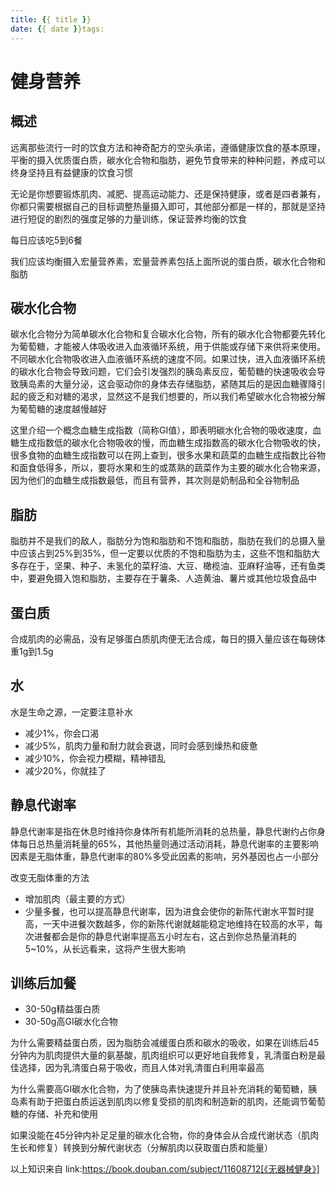 ```yaml
---
title: {{ title }}
date: {{ date }}tags:
---
```

# 健身营养


## 概述

远离那些流行一时的饮食方法和神奇配方的空头承诺，遵循健康饮食的基本原理，平衡的摄入优质蛋白质，碳水化合物和脂肪，避免节食带来的种种问题，养成可以终身坚持且有益健康的饮食习惯

无论是你想要锻炼肌肉、减肥、提高运动能力、还是保持健康，或者是四者兼有，你都只需要根据自己的目标调整热量摄入即可，其他部分都是一样的，那就是坚持进行短促的剧烈的强度足够的力量训练，保证营养均衡的饮食

每日应该吃5到6餐

我们应该均衡摄入宏量营养素，宏量营养素包括上面所说的蛋白质，碳水化合物和脂肪

## 碳水化合物

碳水化合物分为简单碳水化合物和复合碳水化合物，所有的碳水化合物都要先转化为葡萄糖，才能被人体吸收进入血液循环系统，用于供能或存储下来供将来使用。不同碳水化合物吸收进入血液循环系统的速度不同。如果过快，进入血液循环系统的碳水化合物会导致问题，它们会引发强烈的胰岛素反应，葡萄糖的快速吸收会导致胰岛素的大量分泌，这会驱动你的身体去存储脂肪，紧随其后的是因血糖骤降引起的疲乏和对糖的渴求，显然这不是我们想要的，所以我们希望碳水化合物被分解为葡萄糖的速度越慢越好

这里介绍一个概念血糖生成指数（简称GI值），即表明碳水化合物的吸收速度，血糖生成指数低的碳水化合物吸收的慢，而血糖生成指数高的碳水化合物吸收的快，很多食物的血糖生成指数可以在网上查到，很多水果和蔬菜的血糖生成指数比谷物和面食低得多，所以，要将水果和生的或蒸熟的蔬菜作为主要的碳水化合物来源，因为他们的血糖生成指数最低，而且有营养，其次则是奶制品和全谷物制品

## 脂肪

脂肪并不是我们的敌人，脂肪分为饱和脂肪和不饱和脂肪，脂肪在我们的总摄入量中应该占到25%到35%，但一定要以优质的不饱和脂肪为主，这些不饱和脂肪大多存在于，坚果、种子、未氢化的菜籽油、大豆、橄榄油、亚麻籽油等，还有鱼类中，要避免摄入饱和脂肪，主要存在于薯条、人造黄油、薯片或其他垃圾食品中

## 蛋白质
合成肌肉的必需品，没有足够蛋白质肌肉便无法合成，每日的摄入量应该在每磅体重1g到1.5g

## 水
水是生命之源，一定要注意补水

* 减少1%，你会口渴
* 减少5%，肌肉力量和耐力就会衰退，同时会感到燥热和疲惫
* 减少10%，你会视力模糊，精神错乱
* 减少20%，你就挂了

## 静息代谢率

静息代谢率是指在休息时维持你身体所有机能所消耗的总热量，静息代谢约占你身体每日总热量消耗量的65%，其他热量则通过活动消耗，静息代谢率的主要影响因素是无脂体重，静息代谢率的80%多受此因素的影响，另外基因也占一小部分

改变无脂体重的方法

* 增加肌肉（最主要的方式）
* 少量多餐，也可以提高静息代谢率，因为进食会使你的新陈代谢水平暂时提高，一天中进餐次数越多，你的新陈代谢就越能稳定地维持在较高的水平，每次进餐都会是你的静息代谢率提高五小时左右，这占到你总热量消耗的5~10%，从长远看来，这将产生很大影响

## 训练后加餐

* 30-50g精益蛋白质
* 30-50g高GI碳水化合物

为什么需要精益蛋白质，因为脂肪会减缓蛋白质和碳水的吸收，如果在训练后45分钟内为肌肉提供大量的氨基酸，肌肉组织可以更好地自我修复，乳清蛋白粉是最佳选择，因为乳清蛋白易于吸收，而且人体对乳清蛋白利用率最高

为什么需要高GI碳水化合物，为了使胰岛素快速提升并且补充消耗的葡萄糖，胰岛素有助于把蛋白质运送到肌肉以修复受损的肌肉和制造新的肌肉，还能调节葡萄糖的存储、补充和使用

如果没能在45分钟内补足足量的碳水化合物，你的身体会从合成代谢状态（肌肉生长和修复）转换到分解代谢状态（分解肌肉以获取蛋白质和能量）

以上知识来自 link:https://book.douban.com/subject/11608712[《无器械健身》]